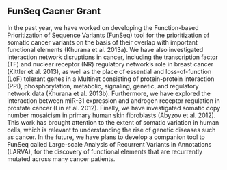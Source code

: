 
FunSeq Cacner Grant
---

In the past year, we have worked on developing the Function-based Prioritization of Sequence Variants (FunSeq) tool for the prioritization of somatic cancer variants on the basis of their overlap with important functional elements (Khurana et al. 2013a). We have also investigated interaction network disruptions in cancer, including the transcription factor (TF) and nuclear receptor (NR) regulatory network’s role in breast cancer (Kittler et al. 2013), as well as the place of essential and loss-of-function (LoF) tolerant genes in a Multinet consisting of protein-protein interaction (PPI), phosphorylation, metabolic, signaling, genetic, and regulatory network data (Khurana et al. 2013b). Furthermore, we have explored the interaction between miR-31 expression and androgen receptor regulation in prostate cancer (Lin et al. 2012). Finally, we have investigated somatic copy number mosaicism in primary human skin fibroblasts (Abyzov et al. 2012). This work has brought attention to the extent of somatic variation in human cells, which is relevant to understanding the rise of genetic diseases such as cancer. In the future, we have plans to develop a companion tool to FunSeq called Large-scale Analysis of Recurrent Variants in Annotations (LARVA), for the discovery of functional elements that are recurrently mutated across many cancer patients.

